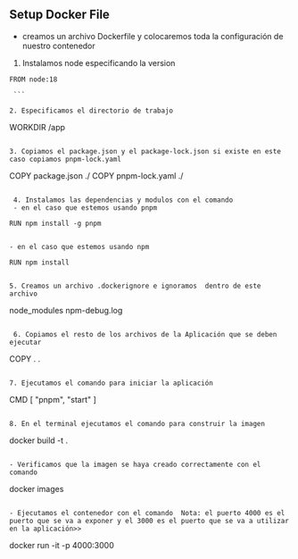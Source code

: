 
## Setup Docker File 

- creamos un archivo Dockerfile y colocaremos toda la configuración de nuestro contenedor 
 1. Instalamos node especificando la version
 
   ```
   FROM node:18

    ```
    
 2. Especificamos el directorio de trabajo
 
   ```
  WORKDIR /app

   ```
   
 3. Copiamos el package.json y el package-lock.json si existe en este caso copiamos pnpm-lock.yaml

```
COPY package.json ./
COPY pnpm-lock.yaml ./

```

 4. Instalamos las dependencias y modulos con el comando 
 - en el caso que estemos usando pnpm 

 ```
    RUN npm install -g pnpm

 ```

 - en el caso que estemos usando npm 

 ```
    RUN npm install

 ```

 5. Creamos un archivo .dockerignore e ignoramos  dentro de este archivo 

```
node_modules
npm-debug.log

```
 
 6. Copiamos el resto de los archivos de la Aplicación que se deben ejecutar 

```
COPY . .     

```

7. Ejecutamos el comando para iniciar la aplicación

```
CMD [ "pnpm", "start" ]

```

8. En el terminal ejecutamos el comando para construir la imagen

```
docker build -t <nombre de la imagen> .

```

- Verificamos que la imagen se haya creado correctamente con el comando 

```
docker images

```
 
- Ejecutamos el contenedor con el comando  Nota: el puerto 4000 es el puerto que se va a exponer y el 3000 es el puerto que se va a utilizar en la aplicación>>

```
docker run -it -p 4000:3000 <nombre de la imagen>

````








